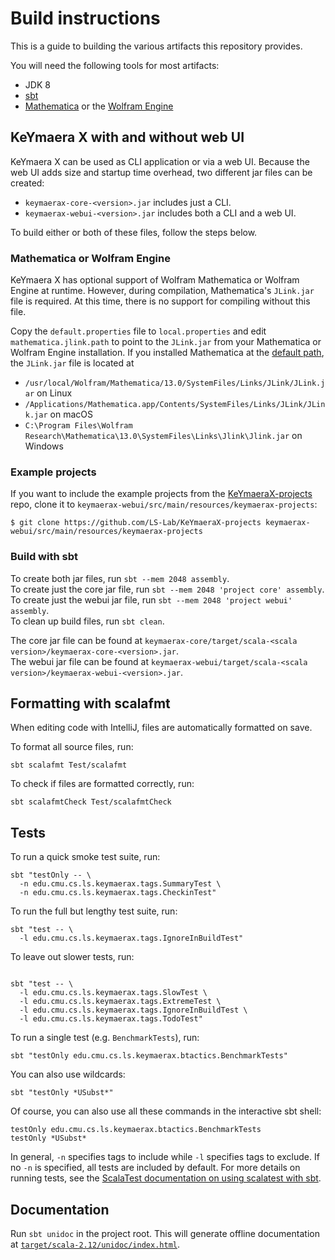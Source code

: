 # Build instructions

This is a guide to building the various artifacts this repository provides.

You will need the following tools for most artifacts:

- JDK 8
- [sbt](https://www.scala-sbt.org/)
- [Mathematica](https://www.wolfram.com/mathematica/)
  or the [Wolfram Engine](https://www.wolfram.com/engine/)

## KeYmaera X with and without web UI

KeYmaera X can be used as CLI application or via a web UI.
Because the web UI adds size and startup time overhead,
two different jar files can be created:

- `keymaerax-core-<version>.jar` includes just a CLI.
- `keymaerax-webui-<version>.jar` includes both a CLI and a web UI.

To build either or both of these files, follow the steps below.

### Mathematica or Wolfram Engine

KeYmaera X has optional support of Wolfram Mathematica or Wolfram Engine at runtime.
However, during compilation, Mathematica's `JLink.jar` file is required.
At this time, there is no support for compiling without this file.

Copy the `default.properties` file to `local.properties`
and edit `mathematica.jlink.path` to point to the `JLink.jar`
from your Mathematica or Wolfram Engine installation.
If you installed Mathematica at the
[default path](https://reference.wolfram.com/language/tutorial/WolframSystemFileOrganization.html),
the `JLink.jar` file is located at

- `/usr/local/Wolfram/Mathematica/13.0/SystemFiles/Links/JLink/JLink.jar` on Linux
- `/Applications/Mathematica.app/Contents/SystemFiles/Links/JLink/JLink.jar` on macOS
- `C:\Program Files\Wolfram Research\Mathematica\13.0\SystemFiles\Links\Jlink\Jlink.jar` on Windows

### Example projects

If you want to include the example projects
from the [KeYmaeraX-projects](https://github.com/LS-Lab/KeYmaeraX-projects) repo,
clone it to `keymaerax-webui/src/main/resources/keymaerax-projects`:

```shell
$ git clone https://github.com/LS-Lab/KeYmaeraX-projects keymaerax-webui/src/main/resources/keymaerax-projects
```

### Build with sbt

To create both jar files, run `sbt --mem 2048 assembly`.  
To create just the core jar file, run `sbt --mem 2048 'project core' assembly`.  
To create just the webui jar file, run `sbt --mem 2048 'project webui' assembly`.  
To clean up build files, run `sbt clean`.

The core jar file can be found at `keymaerax-core/target/scala-<scala version>/keymaerax-core-<version>.jar`.  
The webui jar file can be found at `keymaerax-webui/target/scala-<scala version>/keymaerax-webui-<version>.jar`.

## Formatting with scalafmt

When editing code with IntelliJ, files are automatically formatted on save.

To format all source files, run:

```shell
sbt scalafmt Test/scalafmt
```

To check if files are formatted correctly, run:

```shell
sbt scalafmtCheck Test/scalafmtCheck
```

## Tests

To run a quick smoke test suite, run:

```shell
sbt "testOnly -- \
  -n edu.cmu.cs.ls.keymaerax.tags.SummaryTest \
  -n edu.cmu.cs.ls.keymaerax.tags.CheckinTest"
```

To run the full but lengthy test suite, run:

```shell
sbt "test -- \
  -l edu.cmu.cs.ls.keymaerax.tags.IgnoreInBuildTest"
```

To leave out slower tests, run:

```shell

sbt "test -- \
  -l edu.cmu.cs.ls.keymaerax.tags.SlowTest \
  -l edu.cmu.cs.ls.keymaerax.tags.ExtremeTest \
  -l edu.cmu.cs.ls.keymaerax.tags.IgnoreInBuildTest \
  -l edu.cmu.cs.ls.keymaerax.tags.TodoTest"
```

To run a single test (e.g. `BenchmarkTests`), run:

```shell
sbt "testOnly edu.cmu.cs.ls.keymaerax.btactics.BenchmarkTests"
```

You can also use wildcards:

```shell
sbt "testOnly *USubst*"
```

Of course, you can also use all these commands in the interactive sbt shell:

```shell
testOnly edu.cmu.cs.ls.keymaerax.btactics.BenchmarkTests
testOnly *USubst*
```

In general, `-n` specifies tags to include while `-l` specifies tags to exclude.
If no `-n` is specified, all tests are included by default.
For more details on running tests, see the
[ScalaTest documentation on using scalatest with sbt](https://www.scalatest.org/user_guide/using_scalatest_with_sbt).

## Documentation

Run `sbt unidoc` in the project root.
This will generate offline documentation at
[`target/scala-2.12/unidoc/index.html`](target/scala-2.12/unidoc/index.html).
